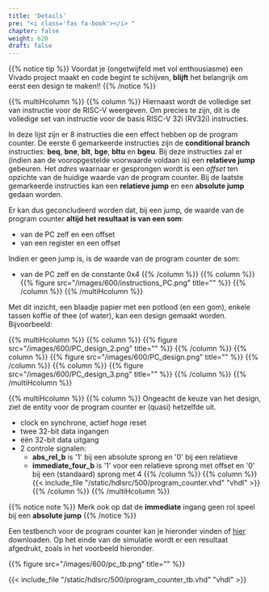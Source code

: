 ```yaml
---
title: 'Details'
pre: "<i class='fas fa-book'></i> "
chapter: false
weight: 620
draft: false
---
```


<!-- Different types for notices are: info (yellow), tip (green), warning (red), note (blue)-->
{{% notice tip %}}
Voordat je (ongetwijfeld met vol enthousiasme) een Vivado project maakt en code begint te schijven, **blijft** het belangrijk om eerst een design te maken!!
{{% /notice %}}

{{% multiHcolumn %}}
{{% column %}}
Hiernaast wordt de volledige set van instructie voor de RISC-V weergeven. Om precies te zijn, dit is de volledige set van instructie voor de basis RISC-V 32i (RV32i) instructies.

In deze lijst zijn er 8 instructies die een effect hebben op de program counter. De eerste 6 gemarkeerde instructies zijn de **conditional branch** instructies: **beq**, **bne**, **blt**, **bge**, **bltu** en **bgeu**.
Bij deze instructies zal er (indien aan de vooropgestelde voorwaarde voldaan is) een **relatieve jump** gebeuren. Het *adres* waarnaar er gesprongen wordt is een *offset* ten opzichte van de huidige waarde van de program counter.
Bij de laatste gemarkeerde instructies kan een **relatieve jump** en een **absolute jump** gedaan worden.

Er kan dus geconcludeerd worden dat, bij een jump, de waarde van de program counter **altijd het resultaat is van een som**:
* van de PC zelf en een offset
* van een register en een offset

Indien er geen jump is, is de waarde van de program counter de som:
* van de PC zelf en de constante 0x4
{{% /column %}}
{{% column %}}
{{% figure src="/images/600/instructions_PC.png" title="" %}}
{{% /column %}}
{{% /multiHcolumn %}}

Met dit inzicht, een blaadje papier met een potlood (en een gom), enkele tassen koffie of thee (of water), kan een design gemaakt worden. Bijvoorbeeld:

{{% multiHcolumn %}}
{{% column %}}
{{% figure src="/images/600/PC_design_2.png" title="" %}}
{{% /column %}}
{{% column %}}
{{% figure src="/images/600/PC_design.png" title="" %}}
{{% /column %}}
{{% column %}}
{{% figure src="/images/600/PC_design_3.png" title="" %}}
{{% /column %}}
{{% /multiHcolumn %}}



{{% multiHcolumn %}}
{{% column %}}
Ongeacht de keuze van het design, ziet de entity voor de program counter er (quasi) hetzelfde uit.

* clock en synchrone, actief hoge reset
* twee 32-bit data ingangen
* één 32-bit data uitgang
* 2 controle signalen:
  * **abs_rel_b** is '1' bij een absolute sprong en '0' bij een relatieve
  * **immediate_four_b** is '1' voor een relatieve sprong met offset en '0' bij een (standaard) sprong met 4
{{% /column %}}
{{% column %}}
{{< include_file "/static/hdlsrc/500/program_counter.vhd" "vhdl" >}}
{{% /column %}}
{{% /multiHcolumn %}}

{{% notice note %}}
Merk ook op dat de **immediate** ingang geen rol speel bij een **absolute jump**
{{% /notice %}}

Een testbench voor de program counter kan je hieronder vinden of <a href="/hdlsrc/500/program_counter_tb.vhd" download>hier</a>  downloaden. Op het einde van de simulatie wordt er een resultaat afgedrukt, zoals in het voorbeeld hieronder.

{{% figure src="/images/600/pc_tb.png" title="" %}}


{{< include_file "/static/hdlsrc/500/program_counter_tb.vhd" "vhdl" >}}